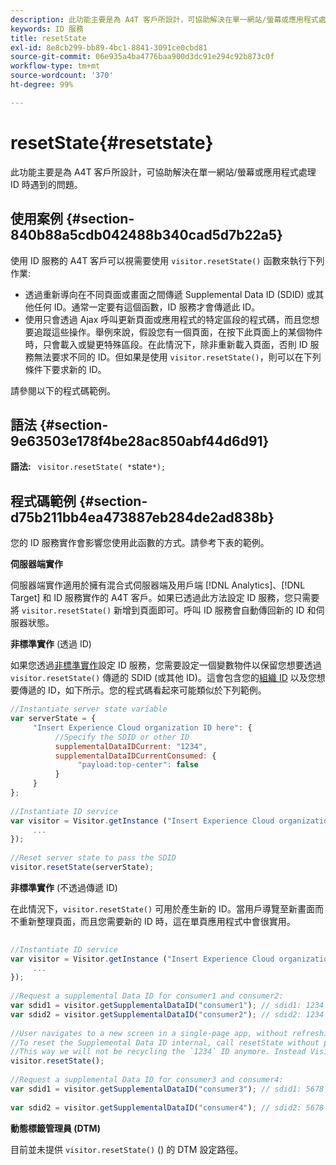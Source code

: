 ```yaml
---
description: 此功能主要是為 A4T 客戶所設計，可協助解決在單一網站/螢幕或應用程式處理 ID 時遇到的問題。
keywords: ID 服務
title: resetState
exl-id: 8e8cb299-bb89-4bc1-8841-3091ce0cbd81
source-git-commit: 06e935a4ba4776baa900d3dc91e294c92b873c0f
workflow-type: tm+mt
source-wordcount: '370'
ht-degree: 99%

---
```


# resetState{#resetstate}

此功能主要是為 A4T 客戶所設計，可協助解決在單一網站/螢幕或應用程式處理 ID 時遇到的問題。

## 使用案例 {#section-840b88a5cdb042488b340cad5d7b22a5}

使用 ID 服務的 A4T 客戶可以視需要使用 `visitor.resetState()` 函數來執行下列作業:

* 透過重新導向在不同頁面或畫面之間傳遞 Supplemental Data ID (SDID) 或其他任何 ID。通常一定要有這個函數，ID 服務才會傳遞此 ID。
* 使用只會透過 Ajax 呼叫更新頁面或應用程式的特定區段的程式碼，而且您想要追蹤這些操作。舉例來說，假設您有一個頁面，在按下此頁面上的某個物件時，只會載入或變更特殊區段。在此情況下，除非重新載入頁面，否則 ID 服務無法要求不同的 ID。但如果是使用 `visitor.resetState()`，則可以在下列條件下要求新的 ID。

請參閱以下的程式碼範例。

## 語法 {#section-9e63503e178f4be28ac850abf44d6d91}

**語法:** ` visitor.resetState( *`state`*);`

## 程式碼範例 {#section-d75b211bb4ea473887eb284de2ad838b}

您的 ID 服務實作會影響您使用此函數的方式。請參考下表的範例。

**伺服器端實作**

伺服器端實作適用於擁有混合式伺服器端及用戶端 [!DNL Analytics]、[!DNL Target] 和 ID 服務實作的 A4T 客戶。如果已透過此方法設定 ID 服務，您只需要將 `visitor.resetState()` 新增到頁面即可。呼叫 ID 服務會自動傳回新的 ID 和伺服器狀態。

**非標準實作** (透過 ID)

如果您透過[非標準實作](../../implementation-guides/implementation-guides.md#section-2c4f2db1f9704315a7cccab6d2e07113)設定 ID 服務，您需要設定一個變數物件以保留您想要透過 `visitor.resetState()` 傳遞的 SDID (或其他 ID)。這會包含您的[組織 ID](../../reference/requirements.md#section-a02f537129a64ffbb690d5738d360c26) 以及您想要傳遞的 ID，如下所示。您的程式碼看起來可能類似於下列範例。

```js
//Instantiate server state variable 
var serverState = { 
     "Insert Experience Cloud organization ID here": { 
          //Specify the SDID or other ID 
          supplementalDataIDCurrent: "1234", 
          supplementalDataIDCurrentConsumed: { 
               "payload:top-center": false 
          } 
     } 
}; 
 
//Instantiate ID service 
var visitor = Visitor.getInstance ("Insert Experience Cloud organization ID here", { 
     ... 
}); 
 
//Reset server state to pass the SDID 
visitor.resetState(serverState);
```

**非標準實作** (不透過傳遞 ID)

在此情況下，`visitor.resetState()` 可用於產生新的 ID。當用戶導覽至新畫面而不重新整理頁面，而且您需要新的 ID 時，這在單頁應用程式中會很實用。

```js
 
//Instantiate ID service 
var visitor = Visitor.getInstance ("Insert Experience Cloud organization ID here", { 
     ... 
}); 
 
//Request a supplemental Data ID for consumer1 and consumer2: 
var sdid1 = visitor.getSupplementalDataID("consumer1"); // sdid1: 1234 
var sdid2 = visitor.getSupplementalDataID("consumer2"); // sdid2: 1234 
 
//User navigates to a new screen in a single-page app, without refreshing the page. 
//To reset the Supplemental Data ID internal, call resetState without passing any parameters. 
//This way we will not be recycling the `1234` ID anymore. Instead Visitor will generate a new supplemental Data ID going forward. 
visitor.resetState(); 
 
//Request a supplemental Data ID for consumer3 and consumer4: 
var sdid1 = visitor.getSupplementalDataID("consumer3"); // sdid1: 5678 
 
var sdid2 = visitor.getSupplementalDataID("consumer4"); // sdid2: 5678
```

**動態標籤管理員 (DTM)**

目前並未提供 `visitor.resetState()` () 的 DTM 設定路徑。

